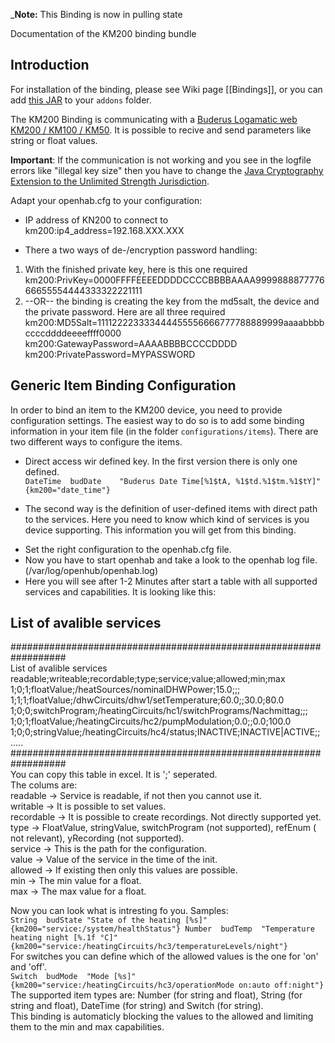 _**Note:** This Binding is now in pulling state 

Documentation of the KM200 binding bundle

## Introduction

For installation of the binding, please see Wiki page [[Bindings]], or you can add [this JAR](https://openhab.ci.cloudbees.com/job/openHAB1-Addons/lastSuccessfulBuild/artifact/bundles/binding/org.openhab.binding.ddwrt/target/org.openhab.binding.ddwrt-1.9.0-SNAPSHOT.jar) to your `addons` folder.

The KM200 Binding is communicating with a [Buderus Logamatic web KM200 / KM100 / KM50](https://www.buderus.de/de/produkte/catalogue/alle-produkte/7719_gateway-logamatic-web-km200-km100-km50).
It is possible to recive and send parameters like string or float values.

**Important**: If the communication is not working and you see in the logfile errors like "illegal key size" then you have to change the [Java Cryptography Extension to the Unlimited Strength Jurisdiction](http://www.oracle.com/technetwork/java/javase/downloads/jce8-download-2133166.html). 

Adapt your openhab.cfg to your configuration:
* IP address of KN200 to connect to<BR>
    km200:ip4_address=192.168.XXX.XXX<BR>

* There a two ways of de-/encryption password handling:
1.  With the finished private key, here is this one required<BR>
    km200:PrivKey=0000FFFFEEEEDDDDCCCCBBBBAAAA999988887777666655554444333322221111<BR>
2.  --OR-- the binding is creating the key from the md5salt, the device and the private password. Here are all three required
    km200:MD5Salt=111122223333444455556666777788889999aaaabbbbccccddddeeeeffff0000<BR>
    km200:GatewayPassword=AAAABBBBCCCCDDDD<BR>
    km200:PrivatePassword=MYPASSWORD<BR>

## Generic Item Binding Configuration

In order to bind an item to the KM200 device, you need to provide configuration settings. The easiest way to do so is to add some binding information in your item file (in the folder `configurations/items`). 
There are two different ways to configure the items.<BR>
- Direct access wir defined key. In the first version there is only one defined.<BR>
    `DateTime  budDate	  "Buderus Date Time[%1$tA, %1$td.%1$tm.%1$tY]"	{km200="date_time"}`<BR>

- The second way is the definition of user-defined items with direct path to the services. Here you need to know which kind of services is you device supporting. This information you will get from this binding.<BR>
* Set the right configuration to the openhab.cfg file.<BR>
* Now you have to start openhab and take a look to the openhab log file. (/var/log/openhub/openhab.log)<BR>
* Here you will see after 1-2 Minutes after start a table with all supported services and capabilities. It is looking like this:<BR>

## List of avalible services

##################################################################<BR>
List of avalible services<BR>
readable;writeable;recordable;type;service;value;allowed;min;max<BR>
1;0;1;floatValue;/heatSources/nominalDHWPower;15.0;;;<BR>
1;1;1;floatValue;/dhwCircuits/dhw1/setTemperature;60.0;;30.0;80.0<BR>
1;0;0;switchProgram;/heatingCircuits/hc1/switchPrograms/Nachmittag;;;<BR>
1;0;1;floatValue;/heatingCircuits/hc2/pumpModulation;0.0;;0.0;100.0<BR>
1;0;0;stringValue;/heatingCircuits/hc4/status;INACTIVE;INACTIVE|ACTIVE;;<BR>
.....<BR>
##################################################################<BR>
You can copy this table in excel. It is ';' seperated.<BR>
The colums are: <BR>
    readable -> Service is readable, if not then you cannot use it.<BR>
    writable -> It is possible to set values.<BR>
    recordable -> It is possible to create recordings. Not directly supported yet.<BR>
    type -> FloatValue, stringValue, switchProgram (not supported), refEnum ( not relevant), yRecording (not supported). <BR>
    service -> This is the path for the configuration.<BR>
    value -> Value of the service in the time of the init.<BR>
    allowed -> If existing then only this values are possible.<BR>
    min -> The min value for a float.<BR>
    max -> The max value for a float.<BR>
    
Now you can look what is intresting fo you. Samples:<BR>
`String  budState "State of the heating [%s]"  {km200="service:/system/healthStatus"}
Number	budTemp  "Temperature heating night [%.1f °C]" {km200="service:/heatingCircuits/hc3/temperatureLevels/night"}`<BR>
For switches you can define which of the allowed values is the one for 'on' and 'off'.<BR>
`Switch  budMode  "Mode [%s]" {km200="service:/heatingCircuits/hc3/operationMode on:auto off:night"}`<BR>
The supported item types are: Number (for string and float), String (for string and float), DateTime (for string) and Switch (for string). <BR>
This binding is automaticly blocking the values to the allowed and limiting them to the min and max capabilities.

